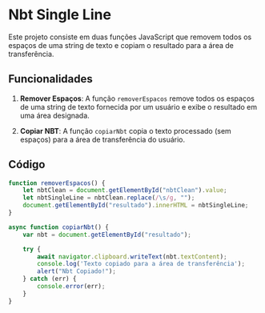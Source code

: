 # Nbt Single Line

Este projeto consiste em duas funções JavaScript que removem todos os espaços de uma string de texto e copiam o resultado para a área de transferência.

## Funcionalidades

1. **Remover Espaços**: A função `removerEspacos` remove todos os espaços de uma string de texto fornecida por um usuário e exibe o resultado em uma área designada.

2. **Copiar NBT**: A função `copiarNbt` copia o texto processado (sem espaços) para a área de transferência do usuário.

## Código

```javascript
function removerEspacos() {
    let nbtClean = document.getElementById("nbtClean").value;
    let nbtSingleLine = nbtClean.replace(/\s/g, "");
    document.getElementById("resultado").innerHTML = nbtSingleLine;
}

async function copiarNbt() {
    var nbt = document.getElementById("resultado");

    try {
        await navigator.clipboard.writeText(nbt.textContent);
        console.log('Texto copiado para a área de transferência');
        alert("Nbt Copiado!");
    } catch (err) {
        console.error(err);
    }
}
```
